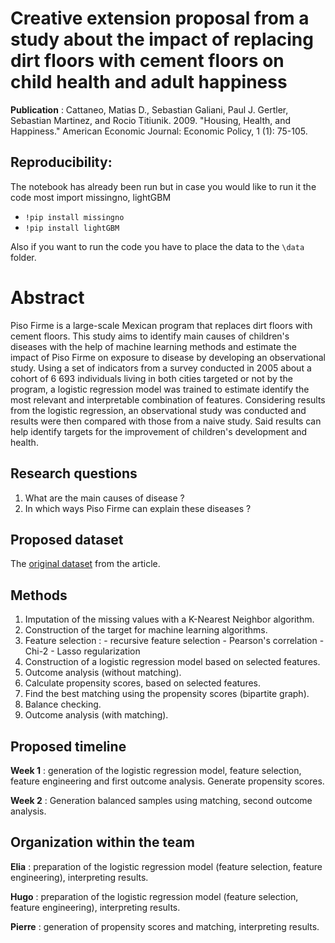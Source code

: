 # Creative extension proposal from a study about the impact of replacing dirt floors with cement floors on child health and adult happiness

**Publication** : Cattaneo, Matias D., Sebastian Galiani, Paul J. Gertler, Sebastian Martinez, and Rocio Titiunik. 2009. "Housing, Health, and Happiness." American Economic Journal: Economic Policy, 1 (1): 75-105.


## Reproducibility:

The notebook has already been run but in case you would like to run it the code most import missingno, lightGBM
 - `!pip install missingno`
 - `!pip install lightGBM`

Also if you want to run the code you have to place the data to the `\data` folder.

# Abstract

Piso Firme is a large-scale Mexican program that replaces dirt floors with cement floors. This study aims to identify main causes of children's diseases with the help of machine learning methods and estimate the impact of Piso Firme on exposure to disease by developing an observational study. Using a set of indicators from a survey conducted in 2005 about a cohort of 6 693 individuals living in both cities targeted or not by the program, a logistic regression model was trained to estimate identify the most relevant and interpretable combination of features. Considering results from the logistic regression, an observational study was conducted and results were then compared with those from a naive study. Said results can help identify targets for the improvement of children's development and health. 

## Research questions

 1. What are the main causes of disease ? 
 2. In which ways Piso Firme can explain these diseases ? 

## Proposed dataset

The [original dataset](https://www.openicpsr.org/openicpsr/project/114542/version/V1/view) from the article.

## Methods

 1. Imputation of the missing values with a K-Nearest Neighbor algorithm. 
 2. Construction of the target for machine learning algorithms. 
 3. Feature selection : 
                                    - recursive feature selection
                                    - Pearson's correlation
                                    - Chi-2
                                    - Lasso regularization
4. Construction of a logistic regression model based on selected features. 
5. Outcome analysis (without matching).
6. Calculate propensity scores, based on selected features. 
7. Find the best matching using the propensity scores (bipartite graph). 
8. Balance checking.
9. Outcome analysis (with matching).


## Proposed timeline

**Week 1** : generation of the logistic regression model, feature selection, feature engineering and first outcome analysis. Generate propensity scores.

**Week 2** : Generation balanced samples using matching, second outcome analysis.

## Organization within the team

**Elia** : preparation of the logistic regression model (feature selection, feature engineering), interpreting results.

**Hugo** : preparation of the logistic regression model (feature selection, feature engineering), interpreting results.

**Pierre** : generation of propensity scores and matching, interpreting results.



